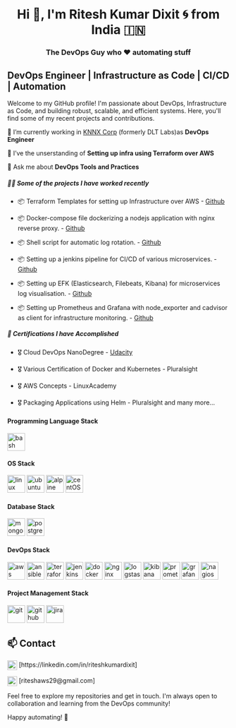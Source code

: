 <h1 align="center">Hi 👋, I'm Ritesh Kumar Dixit 🌀 from India 🇮🇳</h1>
<h3 align="center">The DevOps Guy who ♥ automating stuff</h3>  

## DevOps Engineer | Infrastructure as Code | CI/CD | Automation

Welcome to my GitHub profile! I'm passionate about DevOps, Infrastructure as Code, and building robust, scalable, and efficient systems. Here, you'll find some of my recent projects and contributions.   

🏢 I’m currently working in [KNNX Corp](https://www.knnx.com/) (formerly DLT Labs)as **DevOps Engineer**

🌱 I’ve the unserstanding of **Setting up infra using Terraform over AWS**

💬 Ask me about **DevOps Tools and Practices**

##### 👨‍💻 Some of the projects I have worked recently

- 📦 Terraform Templates for setting up Infrastructure over AWS - [Github]()

- 📦 Docker-compose file dockerizing a nodejs application with nginx reverse proxy. - [Github]()

- 📦 Shell script for automatic log rotation. - [Github]()

- 📦 Setting up a jenkins pipeline for CI/CD of various microservices. - [Github]()

- 📦 Setting up EFK (Elasticsearch, Filebeats, Kibana) for microservices log visualisation. - [Github]()

- 📦 Setting up Prometheus and Grafana with node_exporter and cadvisor as client for infrastructure monitoring. - [Github]()

##### 🧾 Certifications I have Accomplished

- 🎖 Cloud DevOps NanoDegree - [Udacity]()

- 🎖 Various Certification of Docker and Kubernetes - Pluralsight

- 🎖 AWS Concepts - LinuxAcademy

- 🎖 Packaging Applications using Helm - Pluralsight and many more...
   
#### Programming Language Stack  
<p align="left"><img src="https://www.vectorlogo.zone/logos/gnu_bash/gnu_bash-icon.svg" alt="bash" title="bash" title="bash" width="40" height="40"/><img</p>  

#### OS Stack
<p align="left"><img src="https://brandlogos.net/wp-content/uploads/2020/03/Linux-logo.png" alt="linux" title="linux" width="40" height="40"/>  <img src="https://www.vectorlogo.zone/logos/ubuntu/ubuntu-icon.svg" alt="ubuntu" title="ubuntu" width="40" height="40"/>  <img src="https://www.vectorlogo.zone/logos/redhat/redhat-icon.svg" alt="alpine" title="alpine" width="40" height="40"/> <img src="https://www.vectorlogo.zone/logos/centos/centos-icon.svg" alt="centOS" title="centOS" width="40" height="40"/> </p>  

#### Database Stack
<p align="left"><img src="https://www.vectorlogo.zone/logos/mongodb/mongodb-icon.svg" alt="mongodb" title="mongodb" width="40" height="40"/>  <img src="https://www.vectorlogo.zone/logos/postgresql/postgresql-icon.svg" alt="postgresql" title="postgresql" width="40" height="40"/></p>  

#### DevOps Stack 
<p align="left"><img src="https://www.vectorlogo.zone/logos/amazon_aws/amazon_aws-icon.svg" alt="aws" title="aws" width="40" height="40"/> <img src="https://www.vectorlogo.zone/logos/ansible/ansible-icon.svg" alt="ansible" title="ansible" width="40" height="40"/> <img src="https://www.vectorlogo.zone/logos/terraformio/terraformio-icon.svg" alt="terraform" title="terraform" width="40" height="40"/> <img src="https://www.vectorlogo.zone/logos/jenkins/jenkins-icon.svg" alt="jenkins" title="jenkins" width="40" height="40"/> <img src="https://www.vectorlogo.zone/logos/docker/docker-icon.svg" alt="docker" title="docker" width="40" height="40"/> <img src="https://www.vectorlogo.zone/logos/nginx/nginx-icon.svg" alt="nginx" title="nginx" width="40" height="40"/>  <img src="https://www.vectorlogo.zone/logos/elasticco_logstash/elasticco_logstash-icon.svg" alt="logstash" title="logstash" width="40" height="40"/> <img src="https://www.vectorlogo.zone/logos/elasticco_kibana/elasticco_kibana-icon.svg" alt="kibana" title="kibana" width="40" height="40"/> <img src="https://www.vectorlogo.zone/logos/prometheusio/prometheusio-icon.svg" alt="promethues" title="promethues" width="40" height="40"/> <img src="https://www.vectorlogo.zone/logos/grafana/grafana-icon.svg" alt="grafana" title="grafana" width="40" height="40"/> 
<img src="https://www.vectorlogo.zone/logos/nagios/nagios-ar21.svg" alt="nagios" title="nagios" width="40" height="40"/> </p>  

#### Project Management Stack
<p align="left"><img src="https://www.vectorlogo.zone/logos/git-scm/git-scm-icon.svg" alt="git" title="git" width="40" height="40"/>  <img src="https://www.vectorlogo.zone/logos/github/github-icon.svg" alt="github" title="github" width="40" height="40"/>  <img src="https://www.vectorlogo.zone/logos/atlassian_jira/atlassian_jira-icon.svg" alt="jira" title="jira" width="40" height="40"/> </p>  

## 📫 Contact

 <p align="left"> <a href="https://linkedin.com/in/riteshkumardixit" target="blank"> <img align="center" src="https://cdn.jsdelivr.net/npm/simple-icons@3/icons/linkedin.svg" alt="ritesh" width="22px" /></a>
 [https://linkedin.com/in/riteshkumardixit]</p>
 <p align="left"> <a target="blank"> <img align="center" src="https://cdn.jsdelivr.net/npm/simple-icons@3/icons/gmail.svg" alt="gmail" width="22px" /></a>
 [riteshaws29@gmail.com]</p>

Feel free to explore my repositories and get in touch. I'm always open to collaboration and learning from the DevOps community!

Happy automating! 🤖

